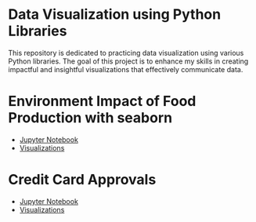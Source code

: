 # Data Visualization using Python Libraries

This repository is dedicated to practicing data visualization using various Python libraries. The goal of this project is to enhance my skills in creating impactful and insightful visualizations that effectively communicate data.

# Environment Impact of Food Production with seaborn
- [Jupyter Notebook](https://github.com/georgemcculloch/Enviroment-Impact-Of-Food-Production/blob/main/food.ipynb)
- [Visualizations](123.com)

# Credit Card Approvals
- [Jupyter Notebook](https://github.com/georgemcculloch/Data-Viz/blob/main/Credit-Card-Approvals/ccdf.ipynb)
- [Visualizations](https://github.com/georgemcculloch/Data-Viz/tree/main/Credit-Card-Approvals/images)
